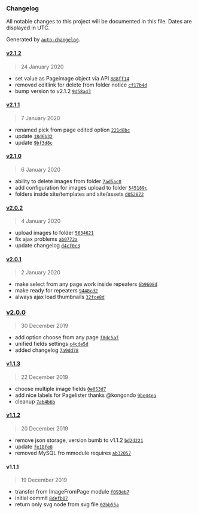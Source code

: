 ### Changelog

All notable changes to this project will be documented in this file. Dates are displayed in UTC.

Generated by [`auto-changelog`](https://github.com/CookPete/auto-changelog).

#### [v2.1.2](https://github.com/gebeer/FieldtypeImageReference/compare/v2.1.1...v2.1.2)

> 24 January 2020

- set value as Pageimage object via API [`888ff14`](https://github.com/gebeer/FieldtypeImageReference/commit/888ff14f3f1a7a7d3611c47f7068c9c0a718b772)
- removed editlink for delete from folder notice [`cf17b4d`](https://github.com/gebeer/FieldtypeImageReference/commit/cf17b4d706411b664e7fb1155c460b0bafc91e11)
- bump version to v2.1.2 [`9d58a43`](https://github.com/gebeer/FieldtypeImageReference/commit/9d58a43eb52d0d562a38e44a8fbd307cec233988)

#### [v2.1.1](https://github.com/gebeer/FieldtypeImageReference/compare/v2.1.0...v2.1.1)

> 7 January 2020

- renamed pick from page edited option [`221d8bc`](https://github.com/gebeer/FieldtypeImageReference/commit/221d8bce877e52673a9a04609b10f1832b4d51d8)
- update [`18d6b32`](https://github.com/gebeer/FieldtypeImageReference/commit/18d6b32aacaf4a3e0841fb20fb800ab79ce319dc)
- update [`9bf3d8c`](https://github.com/gebeer/FieldtypeImageReference/commit/9bf3d8cc71630e13706f6f2d083b2c5798eeb4dc)

#### [v2.1.0](https://github.com/gebeer/FieldtypeImageReference/compare/v2.0.2...v2.1.0)

> 6 January 2020

- ability to delete images from folder [`7ad5ac0`](https://github.com/gebeer/FieldtypeImageReference/commit/7ad5ac03b115e10963aa359dd5c4142eb2866914)
- add configuration for images upload to folder [`545189c`](https://github.com/gebeer/FieldtypeImageReference/commit/545189cf70f43ab647e8cfffd96d02022506191e)
- folders inside site/templates and site/assets [`d052872`](https://github.com/gebeer/FieldtypeImageReference/commit/d052872d5cce0b0575e81866f81c1ebdd59c7bbd)

#### [v2.0.2](https://github.com/gebeer/FieldtypeImageReference/compare/v2.0.1...v2.0.2)

> 4 January 2020

- upload images to folder [`5634621`](https://github.com/gebeer/FieldtypeImageReference/commit/5634621ed4117b62455ca97456c718682c47bc3b)
- fix ajax problems [`ab0772a`](https://github.com/gebeer/FieldtypeImageReference/commit/ab0772a827a6a44a33ae65947734088ed1031272)
- update changelog [`d4cf0c3`](https://github.com/gebeer/FieldtypeImageReference/commit/d4cf0c37eca6e0f3871c7c197938d5a813b70eb7)

#### [v2.0.1](https://github.com/gebeer/FieldtypeImageReference/compare/v2.0.0...v2.0.1)

> 2 January 2020

- make select from any page work inside repeaters [`6b9608d`](https://github.com/gebeer/FieldtypeImageReference/commit/6b9608d7d4e2fd8a6cb36248671de3c2b6340934)
- make ready for repeaters [`9448cd2`](https://github.com/gebeer/FieldtypeImageReference/commit/9448cd26f63692162f497e7c78976beed57fceee)
- always ajax load thumbnails [`32fce8d`](https://github.com/gebeer/FieldtypeImageReference/commit/32fce8d0f53ebaee9117d3edf3d7cee25404313f)

### [v2.0.0](https://github.com/gebeer/FieldtypeImageReference/compare/v1.1.3...v2.0.0)

> 30 December 2019

- add option choose from any page [`f8dc5af`](https://github.com/gebeer/FieldtypeImageReference/commit/f8dc5af80b1e9c8da91c4cb1576b6298560450db)
- unified fields settings [`c4cde5d`](https://github.com/gebeer/FieldtypeImageReference/commit/c4cde5d76e6c8ccc56f5a01dc61f80e655ff4579)
- added changelog [`7a9dd78`](https://github.com/gebeer/FieldtypeImageReference/commit/7a9dd78b268dd2a8566a87c648bc48658a5c2531)

#### [v1.1.3](https://github.com/gebeer/FieldtypeImageReference/compare/v1.1.2...v1.1.3)

> 22 December 2019

- choose multiple image fields [`0e053d7`](https://github.com/gebeer/FieldtypeImageReference/commit/0e053d752d2c0049e902d0d66db8964923e1a993)
- add nice labels for Pagelister thanks @kongondo [`9be44ea`](https://github.com/gebeer/FieldtypeImageReference/commit/9be44ea461973618332f389203c253cd71e640e9)
- cleanup [`7ab4b6b`](https://github.com/gebeer/FieldtypeImageReference/commit/7ab4b6b29cfc5202fdf8ca7de87aca7f5b8fb90f)

#### [v1.1.2](https://github.com/gebeer/FieldtypeImageReference/compare/v1.1.1...v1.1.2)

> 20 December 2019

- remove json storage, version bumb to v1.1.2 [`bd2d221`](https://github.com/gebeer/FieldtypeImageReference/commit/bd2d221e47cc8fa6dd4722c04552fccd57564806)
- update [`fe18fe0`](https://github.com/gebeer/FieldtypeImageReference/commit/fe18fe03b16121fd3813fd1a8d5a26aaf20bd64e)
- removed MySQL fro mmodule requires [`ab32057`](https://github.com/gebeer/FieldtypeImageReference/commit/ab3205727b3495e810d07cd6efb7a122b34cefb5)

#### v1.1.1

> 19 December 2019

- transfer from ImageFromPage module [`f093eb7`](https://github.com/gebeer/FieldtypeImageReference/commit/f093eb79154869d1a6407a4966c3e156720c7c1d)
- initial commit [`8defb07`](https://github.com/gebeer/FieldtypeImageReference/commit/8defb07da27ff5580e869a43aed660cdb57ba74c)
- return only svg node from svg file [`02bb55a`](https://github.com/gebeer/FieldtypeImageReference/commit/02bb55a995119e8df63de8ac2cd67b2b7e8e71ab)
